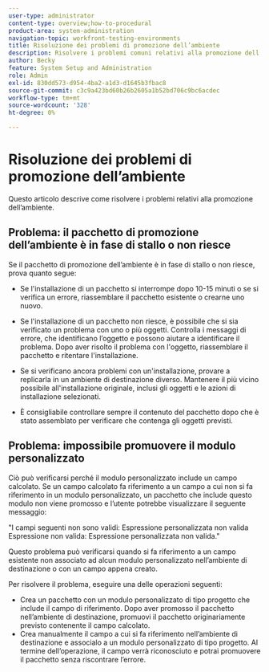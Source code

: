```yaml
---
user-type: administrator
content-type: overview;how-to-procedural
product-area: system-administration
navigation-topic: workfront-testing-environments
title: Risoluzione dei problemi di promozione dell’ambiente
description: Risolvere i problemi comuni relativi alla promozione dell’ambiente.
author: Becky
feature: System Setup and Administration
role: Admin
exl-id: 830dd573-d954-4ba2-a1d3-d1645b3fbac8
source-git-commit: c3c9a423bd60b26b2605a1b52bd706c9bc6acdec
workflow-type: tm+mt
source-wordcount: '328'
ht-degree: 0%

---
```


# Risoluzione dei problemi di promozione dell’ambiente

Questo articolo descrive come risolvere i problemi relativi alla promozione dell’ambiente.

## Problema: il pacchetto di promozione dell’ambiente è in fase di stallo o non riesce

Se il pacchetto di promozione dell’ambiente è in fase di stallo o non riesce, prova quanto segue:

* Se l&#39;installazione di un pacchetto si interrompe dopo 10-15 minuti o se si verifica un errore, riassemblare il pacchetto esistente o crearne uno nuovo.

* Se l&#39;installazione di un pacchetto non riesce, è possibile che si sia verificato un problema con uno o più oggetti. Controlla i messaggi di errore, che identificano l’oggetto e possono aiutare a identificare il problema. Dopo aver risolto il problema con l&#39;oggetto, riassemblare il pacchetto e ritentare l&#39;installazione.

* Se si verificano ancora problemi con un&#39;installazione, provare a replicarla in un ambiente di destinazione diverso. Mantenere il più vicino possibile all&#39;installazione originale, inclusi gli oggetti e le azioni di installazione selezionati.

* È consigliabile controllare sempre il contenuto del pacchetto dopo che è stato assemblato per verificare che contenga gli oggetti previsti.


## Problema: impossibile promuovere il modulo personalizzato

Ciò può verificarsi perché il modulo personalizzato include un campo calcolato. Se un campo calcolato fa riferimento a un campo a cui non si fa riferimento in un modulo personalizzato, un pacchetto che include questo modulo non viene promosso e l’utente potrebbe visualizzare il seguente messaggio:

&quot;I campi seguenti non sono validi: Espressione personalizzata non valida Espressione non valida: Espressione personalizzata non valida.&quot;

Questo problema può verificarsi quando si fa riferimento a un campo esistente non associato ad alcun modulo personalizzato nell’ambiente di destinazione o con un campo appena creato.

Per risolvere il problema, eseguire una delle operazioni seguenti:

* Crea un pacchetto con un modulo personalizzato di tipo progetto che include il campo di riferimento. Dopo aver promosso il pacchetto nell’ambiente di destinazione, promuovi il pacchetto originariamente previsto contenente il campo calcolato.
* Crea manualmente il campo a cui si fa riferimento nell’ambiente di destinazione e associalo a un modulo personalizzato di tipo progetto. Al termine dell’operazione, il campo verrà riconosciuto e potrai promuovere il pacchetto senza riscontrare l’errore.

